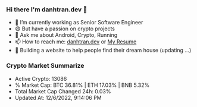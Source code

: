 ### Hi there I'm danhtran.dev 👋

- 🔭 I’m currently working as Senior Software Engineer
- 😄 But have a passion on crypto projects
- 💬 Ask me about Android, Crypto, Running 
- 📫 How to reach me: <a href="https://danhtran.dev" target="_blank">danhtran.dev</a> or <a href="Dan-Resume.pdf" target="_blank">My Resume</a>
- 🌱 Building a website to help people find their dream house (updating ...)

### Crypto Market Summarize
- Active Crypto: 13086
- % Market Cap: BTC 36.81% | ETH 17.03% | BNB 5.32%
- Total Market Cap Changed 24h: 0.03%
- Updated At: 12/6/2022, 9:14:06 PM
